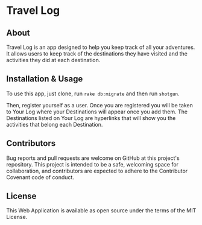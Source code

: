 # Travel Log

## About

Travel Log is an app designed to help you keep track of all your adventures. It allows users to keep track of the destinations they have visited and the activities they did at each destination.

## Installation & Usage

To use this app, just clone, run `rake db:migrate` and then run `shotgun`.

Then, register yourself as a user. Once you are registered you will be taken to Your Log where your Destinations will appear once you add them. The Destinations listed on Your Log are hyperlinks that will show you the activities that belong each Destination.


## Contributors

Bug reports and pull requests are welcome on GitHub at this project's repository. This project is intended to be a safe, welcoming space for collaboration, and contributors are expected to adhere to the Contributor Covenant code of conduct.


## License

This Web Application is available as open source under the terms of the MIT License.
